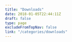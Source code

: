 ```yaml
---
title: "Downloads"
date: 2018-01-05T22:44:11Z
draft: false
type: page
excludeFromTopNav: false
link: "/categories/downloads"
---
```


